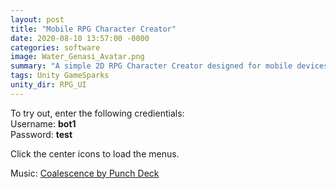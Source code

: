 ```yaml
---
layout: post
title: "Mobile RPG Character Creator"
date: 2020-08-10 13:57:00 -0000
categories: software
image: Water_Genasi_Avatar.png
summary: "A simple 2D RPG Character Creator designed for mobile devices."
tags: Unity GameSparks
unity_dir: RPG_UI
---
```


To try out, enter the following credientials:<br>
Username: __bot1__<br>
Password: __test__


Click the center icons to load the menus.


Music: [Coalescence by Punch Deck](https://soundcloud.com/punch-deck/coalescence)